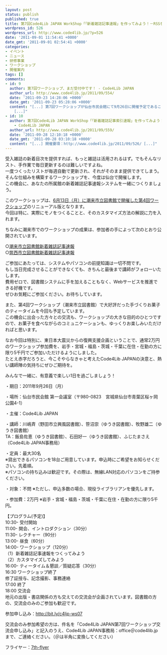 ```yaml
---
layout: post
status: publish
published: true
title: 第7回Code4Lib JAPAN WorkShop「「新着雑誌記事速報」を作ってみよう！－RSSを活用した図書館サービス作成コース」（サービス構築コース））
wordpress_id: 526
wordpress_url: http://www.code4lib.jp/?p=526
date: '2011-09-01 11:54:41 +0000'
date_gmt: '2011-09-01 02:54:41 +0000'
categories:
- イベント
- ニュース
- 研修事業
- ワークショップ
- 開催案内
tags: []
comments:
- id: 9
  author: 第7回ワークショップ、まだ受付中です！ - Code4Lib JAPAN
  author_url: http://www.code4lib.jp/2011/09/554/
  date: '2011-09-23 14:28:06 +0000'
  date_gmt: '2011-09-23 05:28:06 +0000'
  content: "[...] 第7回ワークショップが仙台市民会館にて9月26日に開催予定であること、また、今回の参加費について被災地である岩手、宮城、福島、茨城、千葉の各県の在住・在勤者は5千円で参加できること等をとりあげていただきました。ワークショップの詳細は第7回ワークショップのページをご覧ください。
    [...]"
- id: 10
  author: 第7回Code4Lib JAPAN WorkShop「「新着雑誌記事索引速報」を作ってみよう！－RSSを活用した図書館サービス作成コース」（サービス構築コース））開催報告
    - Code4Lib JAPAN
  author_url: http://www.code4lib.jp/2011/09/559/
  date: '2011-09-28 12:10:18 +0000'
  date_gmt: '2011-09-28 03:10:18 +0000'
  content: "[...] 開催要項：http://www.code4lib.jp/2011/09/526/ [...]"
---
```

<p>受入雑誌の新着目次を提供すれば、もっと雑誌は活用されるはず。でもそんなリスト、手作業で毎日更新するのは難しいですよね。<br />
一度つくったリストが毎週自動で更新され、それがそのまま提供できてしまう。そんな仕組みを構築するワークショップを、今度は仙台で開催します。<br />
この機会に、あなたの所属館の新着雑誌記事速報システムを一緒につくりましょう。</p>
<p>このワークショップは、<a href="http://d.hatena.ne.jp/josei002-10/20110621/1308653589">6月13日（月）に潮来市立図書館で開催した第4回ワークショップ</a>のリニューアル版となります。<!--more--><br />
今回は特に、実際にモノをつくることと、そのカスタマイズ方法の解説に力を入れます。</p>
<p>ちなみに潮来市でのワークショップの成果は、参加者の手によって次のとおり公開されています。</p>
<p>○<a href="https://lib.itako.ed.jp/1/15/150.html">潮来市立図書館新着雑誌記事速報</a><br />
○<a href="http://library.city.chikusei.lg.jp/zassi/zassisokuhou.html">筑西市立図書館新着雑誌記事速報</a></p>
<p>ご参加にあたっては、システムやパソコンの前提知識は一切不問です。<br />
もし当日完成させることができなくても、きちんと最後まで講師がフォローいたします。<br />
費用ゼロで、図書館システムに手を加えることもなく、Webサービスを推進できる好機です。<br />
ぜひお気軽にご参加ください。お待ちしています。</p>
<p>また、第4回ワークショップ（潮来市立図書館）で大好評だった手づくりお菓子のティータイムを今回も予定しています。<br />
この機会に出会った方々との交流も、ワークショップの大きな目的のひとつですので、お菓子を食べながらのコミュニケーションも、ゆっくりお楽しみいただければと思います。</p>
<p>なお今回は特別に、東日本大震災からの復興支援企画ということで、通常2万円のワークショップ参加費を、岩手・宮城・福島・茨城・千葉に在住・在勤の方に限り5千円でご参加いただけるようにしました。<br />
たとえ赤字だろうと、今こそやらなきゃと考えたCode4Lib JAPANの決意と、熱い講師陣の気持ちにぜひご期待を。</p>
<p>みんなで一緒に、有意義で楽しい1日を過ごしましょう！</p>
<p>・期日：2011年9月26日（月）</p>
<p>・場所：仙台市民会館 第一会議室（〒980-0823　宮城県仙台市青葉区桜ヶ岡公園4-1）</p>
<p>・主催：Code4Lib JAPAN</p>
<p>・講師：川嶋斉（野田市立興風図書館）、笹沼崇（ゆうき図書館）、牧野雄二（ゆうき図書館）<br />
TA：飯島佐恵（ゆうき図書館）、石田好一（ゆうき図書館）、ふじたまさえ（Code4Lib JAPAN事務局）</p>
<p>・定員：最大30名<br />
※貸出できるパソコンを18台ご用意しています。申込時にご希望をお知らせください。先着順。<br />
※パソコンの持ち込みは歓迎です。その際は、無線LAN対応のパソコンをご持参ください。</p>
<p>・対象：不問 ※ただし、申込多数の場合、現役ライブラリアンを優先します。</p>
<p>・参加費：2万円 ※岩手・宮城・福島・茨城・千葉に在住・在勤の方に限り5千円。</p>
<p>【プログラム(予定)】<br />
10:30- 受付開始<br />
11:00- 開会、イントロダクション（30分）<br />
11:30- レクチャー（90分）<br />
13:00- 昼食（60分）<br />
14:00- ワークショップ（120分）<br />
（1）新着雑誌記事速報をつくってみよう<br />
（2）カスタマイズしてみよう<br />
16:00- ティータイム＆懇談／質疑応答（30分）<br />
16:30 ワークショップ終了<br />
修了証授与、記念撮影、事務連絡<br />
17:00 終了<br />
18:00 交流会<br />
地元の出版・書店関係の方も交えての交流会が企画されています。図書館の方の、交流会のみのご参加も歓迎です。</p>
<p>参加申し込み：<a href="http://bit.ly/c4ljp-ws07">http://bit.ly/c4ljp-ws07</a></p>
<p>交流会のみ参加希望の方は、件名を「Code4Lib JAPAN第7回ワークショップ交流会申し込み」と記入のうえ、Code4Lib JAPAN事務局：office＠code4lib.jp まで、ご連絡ください。（＠は半角に変換してください）</p>
<p>フライヤー：<a href="{{ site.baseurl }}/assets/uploads/2011/09/7th-flyer2.pdf">7th-flyer</a></p>
